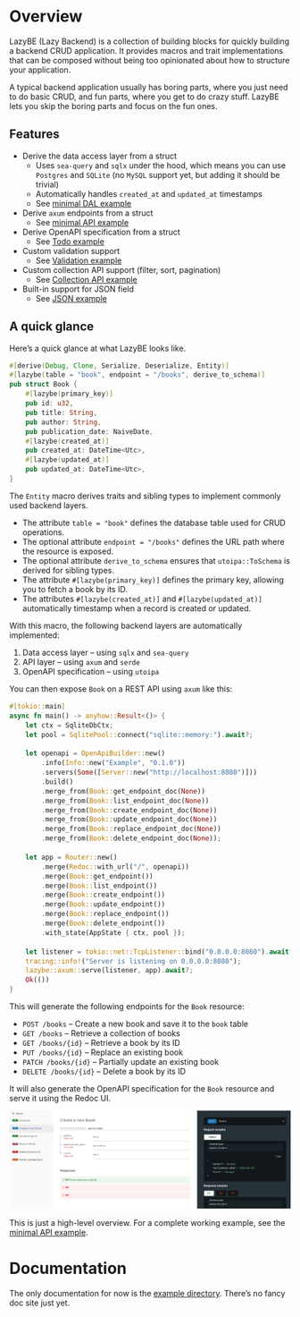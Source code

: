 # Overview

LazyBE (Lazy Backend) is a collection of building blocks for quickly building a backend CRUD application.
It provides macros and trait implementations that can be composed without being too opinionated about how to structure your application.

A typical backend application usually has boring parts, where you just need to do basic CRUD, and fun parts, where you get to do crazy stuff.
LazyBE lets you skip the boring parts and focus on the fun ones.

## Features

- Derive the data access layer from a struct
  - Uses `sea-query` and `sqlx` under the hood, which means you can use `Postgres` and `SQLite` (no `MySQL` support yet, but adding it should be trivial)
  - Automatically handles `created_at` and `updated_at` timestamps
  - See [minimal DAL example](./examples/kitchen-sink/examples/dal_minimal.rs)
- Derive `axum` endpoints from a struct
  - See [minimal API example](./examples/kitchen-sink/examples/api_minimal.rs)
- Derive OpenAPI specification from a struct
  - See [Todo example](./examples/todo)
- Custom validation support
  - See [Validation example](./examples/kitchen-sink/examples/api_validation.rs)
- Custom collection API support (filter, sort, pagination)
  - See [Collection API example](./examples/kitchen-sink/examples/api_pagination.rs)
- Built-in support for JSON field
  - See [JSON example](./examples/kitchen-sink/examples/dal_json.rs)

## A quick glance

Here’s a quick glance at what LazyBE looks like.

```rust
#[derive(Debug, Clone, Serialize, Deserialize, Entity)]
#[lazybe(table = "book", endpoint = "/books", derive_to_schema)]
pub struct Book {
    #[lazybe(primary_key)]
    pub id: u32,
    pub title: String,
    pub author: String,
    pub publication_date: NaiveDate,
    #[lazybe(created_at)]
    pub created_at: DateTime<Utc>,
    #[lazybe(updated_at)]
    pub updated_at: DateTime<Utc>,
}
```

The `Entity` macro derives traits and sibling types to implement commonly used backend layers.

- The attribute `table = "book"` defines the database table used for CRUD operations.
- The optional attribute `endpoint = "/books"` defines the URL path where the resource is exposed.
- The optional attribute `derive_to_schema` ensures that `utoipa::ToSchema` is derived for sibling types.
- The attribute `#[lazybe(primary_key)]` defines the primary key, allowing you to fetch a book by its ID.
- The attributes `#[lazybe(created_at)]` and `#[lazybe(updated_at)]` automatically timestamp when a record is created or updated.

With this macro, the following backend layers are automatically implemented:

1. Data access layer – using `sqlx` and `sea-query`
2. API layer – using `axum` and `serde`
3. OpenAPI specification – using `utoipa`

You can then expose `Book` on a REST API using `axum` like this:

```rust
#[tokio::main]
async fn main() -> anyhow::Result<()> {
    let ctx = SqliteDbCtx;
    let pool = SqlitePool::connect("sqlite::memory:").await?;

    let openapi = OpenApiBuilder::new()
        .info(Info::new("Example", "0.1.0"))
        .servers(Some([Server::new("http://localhost:8080")]))
        .build()
        .merge_from(Book::get_endpoint_doc(None))
        .merge_from(Book::list_endpoint_doc(None))
        .merge_from(Book::create_endpoint_doc(None))
        .merge_from(Book::update_endpoint_doc(None))
        .merge_from(Book::replace_endpoint_doc(None))
        .merge_from(Book::delete_endpoint_doc(None));

    let app = Router::new()
        .merge(Redoc::with_url("/", openapi))
        .merge(Book::get_endpoint())
        .merge(Book::list_endpoint())
        .merge(Book::create_endpoint())
        .merge(Book::update_endpoint())
        .merge(Book::replace_endpoint())
        .merge(Book::delete_endpoint())
        .with_state(AppState { ctx, pool });

    let listener = tokio::net::TcpListener::bind("0.0.0.0:8080").await?;
    tracing::info!("Server is listening on 0.0.0.0:8080");
    lazybe::axum::serve(listener, app).await?;
    Ok(())
}
```

This will generate the following endpoints for the `Book` resource:

- `POST /books` – Create a new book and save it to the `book` table
- `GET /books` – Retrieve a collection of books
- `GET /books/{id}` – Retrieve a book by its ID
- `PUT /books/{id}` – Replace an existing book
- `PATCH /books/{id}` – Partially update an existing book
- `DELETE /books/{id}` – Delete a book by its ID

It will also generate the OpenAPI specification for the `Book` resource and serve it using the Redoc UI.

![](./docs/redoc.png)

This is just a high-level overview.
For a complete working example, see the [minimal API example](./examples/kitchen-sink/examples/api_minimal.rs).

# Documentation

The only documentation for now is the [example directory](./examples). There’s no fancy doc site just yet.

